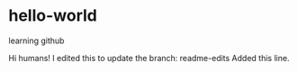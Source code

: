 # hello-world
learning github

Hi humans! I edited this to update the branch: readme-edits
Added this line.
